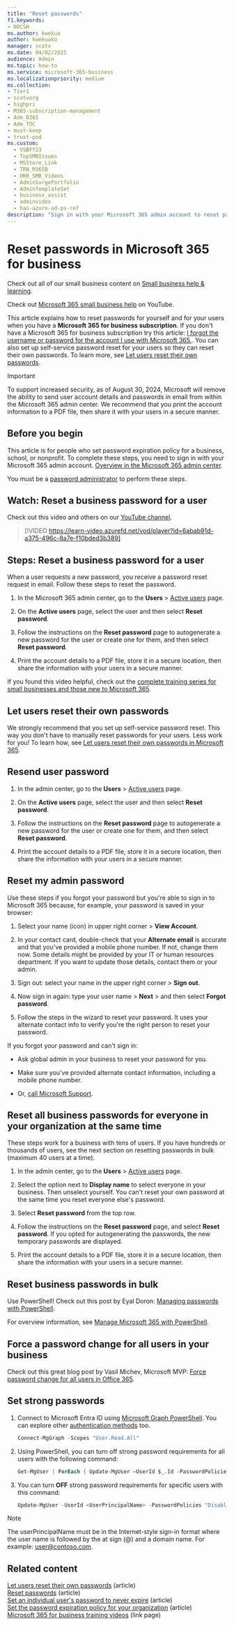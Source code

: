 ```yaml
---
title: "Reset passwords"
f1.keywords:
- NOCSH
ms.author: kwekua
author: kwekuako
manager: scotv
ms.date: 04/02/2025
audience: Admin
ms.topic: how-to
ms.service: microsoft-365-business
ms.localizationpriority: medium
ms.collection: 
- Tier1
- scotvorg
- highpri
- M365-subscription-management
- Adm_O365
- Adm_TOC
- must-keep
- trust-pod
ms.custom:
  - VSBFY23
  - TopSMBIssues
  - MSStore_Link
  - TRN_M365B
  - OKR_SMB_Videos
  - AdminSurgePortfolio
  - AdminTemplateSet
  - business_assist
  - adminvideo
  - has-azure-ad-ps-ref
description: "Sign in with your Microsoft 365 admin account to reset passwords for users when you have a Microsoft 365 for business subscription."
---
```


# Reset passwords in Microsoft 365 for business

Check out all of our small business content on [Small business help & learning](https://go.microsoft.com/fwlink/?linkid=2224585).

Check out [Microsoft 365 small business help](https://go.microsoft.com/fwlink/?linkid=2197659) on YouTube.

This article explains how to reset passwords for yourself and for your users when you have a **Microsoft 365 for business subscription**. If you don't have a Microsoft 365 for business subscription try this article: [I forgot the username or password for the account I use with Microsoft 365.](https://support.microsoft.com/office/eba0b4a2-c0ae-472c-99f6-bc63ee2425a8?wt.mc_id=SCL_reset-passwords_AdmHlp). You can also set up self-service password reset for your users so they can reset their own passwords. To learn more, see [Let users reset their own passwords](let-users-reset-passwords.md).

> [!IMPORTANT]
> To support increased security, as of August 30, 2024, Microsoft will remove the ability to send user account details and passwords in email from within the Microsoft 365 admin center. We recommend that you print the account information to a PDF file, then share it with your users in a secure manner.

## Before you begin

This article is for people who set password expiration policy for a business, school, or nonprofit. To complete these steps, you need to sign in with your Microsoft 365 admin account. [Overview in the Microsoft 365 admin center](../admin-overview/admin-center-overview.md).

You must be a [password administrator](about-admin-roles.md) to perform these steps.

## Watch: Reset a business password for a user

Check out this video and others on our [YouTube channel](https://go.microsoft.com/fwlink/?linkid=2198204).

> [!VIDEO https://learn-video.azurefd.net/vod/player?id=6abab91d-a375-496c-8a7e-f10bded3b389]
## Steps: Reset a business password for a user

When a user requests a new password, you receive a password reset request in email. Follow these steps to reset the password.

1. In the Microsoft 365 admin center, go to the **Users** \> <a href="https://go.microsoft.com/fwlink/p/?linkid=834822" target="_blank">Active users</a> page.

2. On the **Active users** page, select the user and then select **Reset password**.

3. Follow the instructions on the **Reset password** page to autogenerate a new password for the user or create one for them, and then select **Reset password**.  

4. Print the account details to a PDF file, store it in a secure location, then share the information with your users in a secure manner.

If you found this video helpful, check out the [complete training series for small businesses and those new to Microsoft 365](../../business-video/index.yml).

## Let users reset their own passwords

We strongly recommend that you set up self-service password reset. This way you don't have to manually reset passwords for your users. Less work for you! To learn how, see [Let users reset their own passwords in Microsoft 365](let-users-reset-passwords.md).

## Resend user password
  
1. In the admin center, go to the **Users** \> <a href="https://go.microsoft.com/fwlink/p/?linkid=834822" target="_blank">Active users</a> page.

2. On the **Active users** page, select the user and then select **Reset password**.

3. Follow the instructions on the **Reset password** page to autogenerate a new password for the user or create one for them, and then select **Reset password**.  

4. Print the account details to a PDF file, store it in a secure location, then share the information with your users in a secure manner.

## Reset my admin password

Use these steps if you forgot your password but you're able to sign in to Microsoft 365 because, for example, your password is saved in your browser:

1. Select your name (icon) in upper right corner > **View Account**.

2. In your contact card, double-check that your **Alternate email** is accurate and that you've provided a mobile phone number. If not, change them now. Some details might be provided by your IT or human resources department. If you want to update those details, contact them or your admin.

3. Sign out: select your name in the upper right corner \> **Sign out**.

4. Now sign in again: type your user name \> **Next** \> and then select **Forgot password**.

5. Follow the steps in the wizard to reset your password. It uses your alternate contact info to verify you're the right person to reset your password.

If you forgot your password and can't sign in:

- Ask global admin in your business to reset your password for you.

- Make sure you've provided alternate contact information, including a mobile phone number.

- Or, [call Microsoft Support](../../business-video/get-help-support.md).

## Reset all business passwords for everyone in your organization at the same time

These steps work for a business with tens of users. If you have hundreds or thousands of users, see the next section on resetting passwords in bulk (maximum 40 users at a time).
  
1. In the admin center, go to the **Users** \> <a href="https://go.microsoft.com/fwlink/p/?linkid=834822" target="_blank">Active users</a> page.

2. Select the option next to **Display name** to select everyone in your business. Then unselect yourself. You can't reset your own password at the same time you reset everyone else's password.

3. Select **Reset password** from the top row.

4. Follow the instructions on the **Reset password** page, and select **Reset password**.  If you opted for autogenerating the passwords, the new temporary passwords are displayed.

5. Print the account details to a PDF file, store it in a secure location, then share the information with your users in a secure manner.
  
## Reset business passwords in bulk

Use PowerShell! Check out this post by Eyal Doron: [Managing passwords with PowerShell](https://go.microsoft.com/fwlink/?linkid=853696).
  
<!-- Here's a related article: [Set the passwords for multiple user accounts](/office365/enterprise/powershell/manage-office-365-with-office-365-powershell). -->

For overview information, see [Manage Microsoft 365 with PowerShell](../../enterprise/manage-microsoft-365-with-microsoft-365-powershell.md).
  
## Force a password change for all users in your business

Check out this great blog post by Vasil Michev, Microsoft MVP: [Force password change for all users in Office 365](https://go.microsoft.com/fwlink/?linkid=853693).

## Set strong passwords

1. Connect to Microsoft Entra ID using [Microsoft Graph PowerShell](/powershell/microsoftgraph/get-started). You can explore other [authentication methods](/powershell/microsoftgraph/authentication-commands) too.

    ```powershell
    Connect-MgGraph -Scopes "User.Read.All"
    ```

2. Using PowerShell, you can turn off strong password requirements for all users with the following command:

    ```powershell
    Get-MgUser | ForEach { Update-MgUser –UserId $_.Id -PasswordPolicies "DisableStrongPassword" }

3. You can turn **OFF** strong password requirements for specific users with this command:

    ```powershell
    Update-MgUser -UserId <UserPrincipalName> -PasswordPolicies "DisableStrongPassword"
    ```

> [!NOTE]
> The userPrincipalName must be in the Internet-style sign-in format where the user name is followed by the at sign (@) and a domain name. For example: user@contoso.com.

## Related content
  
[Let users reset their own passwords](../add-users/let-users-reset-passwords.md) (article)\
[Reset passwords](../add-users/reset-passwords.md) (article)\
[Set an individual user's password to never expire](set-password-to-never-expire.md) (article)\
[Set the password expiration policy for your organization](../manage/set-password-expiration-policy.md) (article)\
[Microsoft 365 for business training videos](../../business-video/index.yml) (link page)

